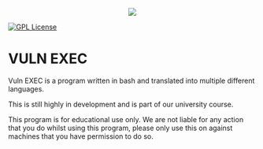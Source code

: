 <p align="center">
  <img src="https://i.imgur.com/6Fg5yHy.png" />
</p>

[![GPL License](https://img.shields.io/badge/License-GPL-green.svg)](https://choosealicense.com/licenses/gpl-3.0/)



# VULN EXEC
Vuln EXEC is a program written in bash and translated into multiple different languages.

This is still highly in development and is part of our university course.

This program is for educational use only. We are not liable for any action that you do whilst using this program, please only use this on against machines that you have permission to do so.
